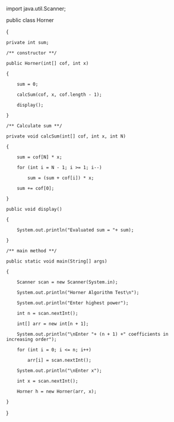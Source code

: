 import java.util.Scanner;
 
public class Horner

{
    
    private int sum;
    
    /** constructor **/
    
    public Horner(int[] cof, int x)
    
    {
        
        sum = 0;
        
        calcSum(cof, x, cof.length - 1);
        
        display();
    
    }
    
    /** Calculate sum **/
    
    private void calcSum(int[] cof, int x, int N)
    
    {
        
        sum = cof[N] * x;
        
        for (int i = N - 1; i >= 1; i--)
            
            sum = (sum + cof[i]) * x;
        
        sum += cof[0];
    
    }
    
    public void display()
    
    {
        
        System.out.println("Evaluated sum = "+ sum);
    
    }
    
    /** main method **/
    
    public static void main(String[] args) 
    
    {
        
        Scanner scan = new Scanner(System.in);
        
        System.out.println("Horner Algorithm Test\n");
        
        System.out.println("Enter highest power");
        
        int n = scan.nextInt();
        
        int[] arr = new int[n + 1];
        
        System.out.println("\nEnter "+ (n + 1) +" coefficients in increasing order");
        
        for (int i = 0; i <= n; i++)
            
            arr[i] = scan.nextInt();
        
        System.out.println("\nEnter x");
        
        int x = scan.nextInt();
        
        Horner h = new Horner(arr, x);
    
    }

}

